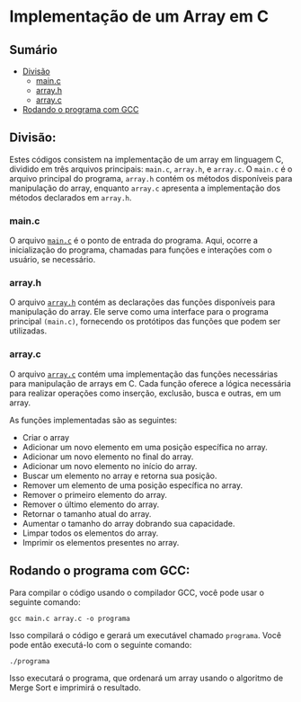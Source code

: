# Implementação de um Array em C

## Sumário

- [Divisão](#divisão)
    - [main.c](#mainc)
    - [array.h](#arrayh)
    - [array.c](#arrayc)
- [Rodando o programa com GCC](#rodando-o-programa-com-gcc)

## Divisão:

Estes códigos consistem na implementação de um array em linguagem C, dividido em três arquivos principais: `main.c`, `array.h`, e `array.c`. O `main.c` é o arquivo principal do programa, `array.h` contém os métodos disponíveis para manipulação do array, enquanto `array.c` apresenta a implementação dos métodos declarados em `array.h`.

### main.c

O arquivo <a href="https://github.com/FabioHenriqueFarias/algorithms-And-Data-Dtructures/blob/main/Data_Structures/Arrays/C/main.c">`main.c`</a> é o ponto de entrada do programa. Aqui,   ocorre a inicialização do programa, chamadas para funções e interações com o usuário, se necessário.

### array.h

O arquivo <a href="https://github.com/FabioHenriqueFarias/algorithms-And-Data-Dtructures/blob/main/Data_Structures/Arrays/C/array.h">`array.h`</a> contém as declarações das funções disponíveis para manipulação do array. Ele serve como uma interface para o programa principal `(main.c)`, fornecendo os protótipos das funções que podem ser utilizadas.

### array.c

O arquivo <a href="https://github.com/FabioHenriqueFarias/algorithms-And-Data-Dtructures/blob/main/Data_Structures/Arrays/C/array.c">`array.c`</a> contém uma implementação das funções necessárias para manipulação de arrays em C. Cada função oferece a lógica necessária para realizar operações como inserção, exclusão, busca e outras, em um array.

As funções implementadas são as seguintes:

- Criar o array
- Adicionar um novo elemento em uma posição específica no array.
- Adicionar um novo elemento no final do array.
- Adicionar um novo elemento no início do array.
- Buscar um elemento no array e retorna sua posição.
- Remover um elemento de uma posição específica no array.
- Remover o primeiro elemento do array.
- Remover o último  elemento do array.
- Retornar o tamanho atual do array.
- Aumentar o tamanho do array dobrando sua capacidade.
- Limpar todos os elementos do array.
- Imprimir os elementos presentes no array.

## Rodando o programa com GCC: 

Para compilar o código usando o compilador GCC, você pode usar o seguinte comando:

```
gcc main.c array.c -o programa
```

Isso compilará o código e gerará um executável chamado `programa`. Você pode então executá-lo com o seguinte comando:

```
./programa
```

Isso executará o programa, que ordenará um array usando o algoritmo de Merge Sort e imprimirá o resultado.